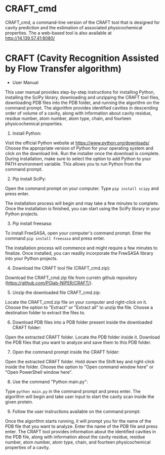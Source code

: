 # CRAFT_cmd
CRAFT_cmd, a command-line version of the CRAFT tool that is designed for cavity prediction and the estimation of associated physicochemical properties. The a web-based tool is also available at http://14.139.57.41:8080/

# CRAFT (Cavity Recognition Assisted by Flow Transfer algorithm)

* User Manual

This user manual provides step-by-step instructions for installing Python, installing the SciPy library, downloading and unzipping the CRAFT tool files, downloading PDB files into the PDB folder, and running the algorithm on the command prompt. The algorithm provides identified cavities in descending order of volume of a cavity, along with information about cavity residue, residue number, atom number, atom type, chain, and fourteen physicochemical properties.

1. Install Python:

Visit the official Python website at https://www.python.org/downloads/
Choose the appropriate version of Python for your operating system and click on the download link.
Run the installer once the download is complete.
During installation, make sure to select the option to add Python to your PATH environment variable. This allows you to run Python from the command prompt.

2. Pip install SciPy:

Open the command prompt on your computer.
Type ```pip install scipy``` and press enter.

The installation process will begin and may take a few minutes to complete.
Once the installation is finished, you can start using the SciPy library in your Python projects.

3. Pip install freesasa:

To install FreeSASA, open your computer's command prompt.
Enter the command ```pip install freesasa``` and press enter.
 
The installation process will commence and might require a few minutes to finalize. Once installed, you can readily incorporate the FreeSASA library into your Python projects.

4. Download the CRAFT tool file (CRAFT_cmd.zip):
   
Download the CRAFT_cmd.zip file from curretn github repository (https://github.com/PGlab-NIPER/CRAFT/).

5. Unzip the downloaded file CRAFT_cmd.zip:

Locate the CRAFT_cmd.zip file on your computer and right-click on it.
Choose the option to "Extract" or "Extract all" to unzip the file.
Choose a destination folder to extract the files to.

6. Download PDB files into a PDB folder present inside the downloaded CRAFT folder:

Open the extracted CRAFT folder.
Locate the PDB folder inside it.
Download the PDB files that you want to analyze and save them to this PDB folder.

7. Open the command prompt inside the CRAFT folder:
   
Open the extracted CRAFT folder.
Hold down the Shift key and right-click inside the folder.
Choose the option to "Open command window here" or "Open PowerShell window here".

8. Use the command "Python main.py":

Type ```python main.py``` in the command prompt and press enter.
The algorithm will begin and take user input to start the cavity scan inside the given protein.

9. Follow the user instructions available on the command prompt:

Once the algorithm starts running, it will prompt you for the name of the PDB file that you want to analyze.
Enter the name of the PDB file and press enter.
The CRAFT tool provides information about the identified cavities in the PDB file, along with information about the cavity residue, residue number, atom number, atom type, chain, and fourteen physicochemical properties of a cavity.
